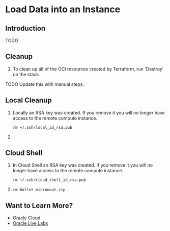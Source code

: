 # Load Data into an Instance

## Introduction

TODO

## Cleanup

1. To clean up all of the OCI resources created by Terraform, run 'Destroy' on the stack.

TODO Update this with manual steps.

## Local Cleanup

1. Locally an RSA key was created. If you remove it you will no longer have access to the remote compute instance.
   ```
   rm ~/.ssh/local_id_rsa.pub
   ```

1.

## Cloud Shell

1. In Cloud Shell an RSA key was created. If you remove it you will no longer have access to the remote compute instance.
   ```
   rm ~/.ssh/cloud_shell_id_rsa.pub
   ```

1.
   ```
   rm Wallet_micronaut.zip
   ```

## Want to Learn More?

* [Oracle Cloud](http://www.oracle.com/cloud/free)
* [Oracle Live Labs](https://oracle.github.io/learning-library/developer-library/)
